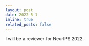 ```yaml
---
layout: post
date: 2022-5-1
inline: true
related_posts: false
---
```


I will be a reviewer for NeurIPS 2022.
